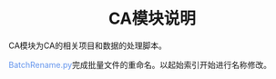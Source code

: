 # <div align="center">CA模块说明</div>
CA模块为CA的相关项目和数据的处理脚本。

<font color=CornflowerBlue>BatchRename.py</font>完成批量文件的重命名。以起始索引开始进行名称修改。